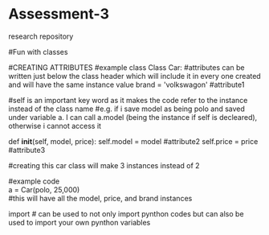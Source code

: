# Assessment-3
research repository

#Fun with classes

#CREATING ATTRIBUTES
#example class
Class Car:
   #attributes can be written just below the class header which will include it in every one created and will have the same instance value
   brand = 'volkswagon' #attribute1
   
   #self is an important key word as it makes the code refer to the instance instead of the class name
   #e.g. if i save model as being polo and saved under variable a. I can call a.model (being the instance if self is decleared), otherwise i cannot access it
   
   def __init__(self, model, price):
       self.model = model #attribute2
       self.price = price #attribute3
   
   #creating this car class will make 3 instances instead of 2

#example code    
a = Car(polo, 25,000)   
#this will have all the model, price, and brand instances

import # can be used to not only import pynthon codes but can also be used to import your own pynthon variables


